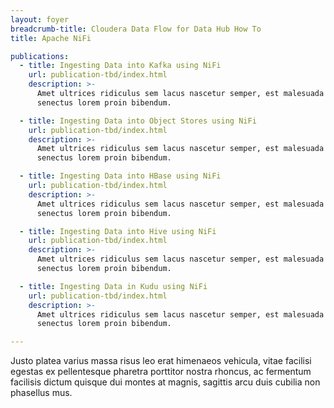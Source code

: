 ```yaml
---
layout: foyer
breadcrumb-title: Cloudera Data Flow for Data Hub How To
title: Apache NiFi

publications:
  - title: Ingesting Data into Kafka using NiFi
    url: publication-tbd/index.html
    description: >-
      Amet ultrices ridiculus sem lacus nascetur semper, est malesuada
      senectus lorem proin bibendum.

  - title: Ingesting Data into Object Stores using NiFi
    url: publication-tbd/index.html
    description: >-
      Amet ultrices ridiculus sem lacus nascetur semper, est malesuada
      senectus lorem proin bibendum.

  - title: Ingesting Data into HBase using NiFi
    url: publication-tbd/index.html
    description: >-
      Amet ultrices ridiculus sem lacus nascetur semper, est malesuada
      senectus lorem proin bibendum.

  - title: Ingesting Data into Hive using NiFi
    url: publication-tbd/index.html
    description: >-
      Amet ultrices ridiculus sem lacus nascetur semper, est malesuada
      senectus lorem proin bibendum.

  - title: Ingesting Data in Kudu using NiFi
    url: publication-tbd/index.html
    description: >-
      Amet ultrices ridiculus sem lacus nascetur semper, est malesuada
      senectus lorem proin bibendum.

---
```


Justo platea varius massa risus leo erat himenaeos vehicula, vitae
facilisi egestas ex pellentesque pharetra porttitor nostra rhoncus, ac
fermentum facilisis dictum quisque dui montes at magnis, sagittis arcu
duis cubilia non phasellus mus.
